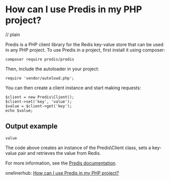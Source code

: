 # How can I use Predis in my PHP project?
// plain

Predis is a PHP client library for the Redis key-value store that can be used in any PHP project. To use Predis in a project, first install it using composer:

```
composer require predis/predis
```

Then, include the autoloader in your project:

```
require 'vendor/autoload.php';
```

You can then create a client instance and start making requests:

```
$client = new Predis\Client();
$client->set('key', 'value');
$value = $client->get('key');
echo $value;
```

## Output example

```
value
```

The code above creates an instance of the Predis\Client class, sets a key-value pair and retrieves the value from Redis.

For more information, see the [Predis documentation](https://github.com/nrk/predis#readme).

onelinerhub: [How can I use Predis in my PHP project?](https://onelinerhub.com/predis/how-can-i-use-predis-in-my-php-project)